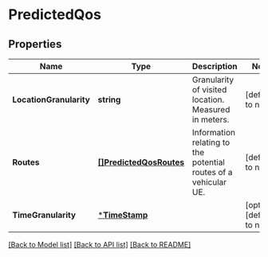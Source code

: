 # PredictedQos

## Properties
Name | Type | Description | Notes
------------ | ------------- | ------------- | -------------
**LocationGranularity** | **string** | Granularity of visited location. Measured in meters. | [default to null]
**Routes** | [**[]PredictedQosRoutes**](PredictedQos.routes.md) | Information relating to the potential routes of a vehicular UE. | [default to null]
**TimeGranularity** | [***TimeStamp**](TimeStamp.md) |  | [optional] [default to null]

[[Back to Model list]](../README.md#documentation-for-models) [[Back to API list]](../README.md#documentation-for-api-endpoints) [[Back to README]](../README.md)


